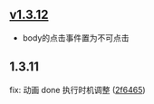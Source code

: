 ## [v1.3.12](https://github.com/0x30/vue-navigation/compare/734e2da2a7db187d3184300bdb2cfb88f9dbfcf3...97eba3d3215e2b27fd170f9f214bcc963ebbd5e8)

* body的点击事件置为不可点击

## 1.3.11

fix: 动画 done 执行时机调整 ([2f6465](https://github.com/0x30/vue-navigation/commit/2f6465f300bc8b05be27442552d8a6034d680dad))